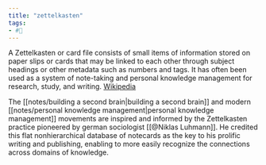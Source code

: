 ```yaml
---
title: "zettelkasten"
tags:
- #🌱
---
```


A Zettelkasten or card file consists of small items of information stored on paper slips or cards that may be linked to each other through subject headings or other metadata such as numbers and tags. It has often been used as a system of note-taking and personal knowledge management for research, study, and writing. [Wikipedia](https://en.wikipedia.org/wiki/Zettelkasten)

The [[notes/building a second brain|building a second brain]] and modern [[notes/personal knowledge management|personal knowledge management]] movements are inspired and informed by the Zettelkasten practice pioneered by german sociologist [[@Niklas Luhmann]]. He credited this flat nonhierarchical database of notecards as the key to his prolific writing and publishing, enabling to more easily recognize the connections across domains of knowledge. 